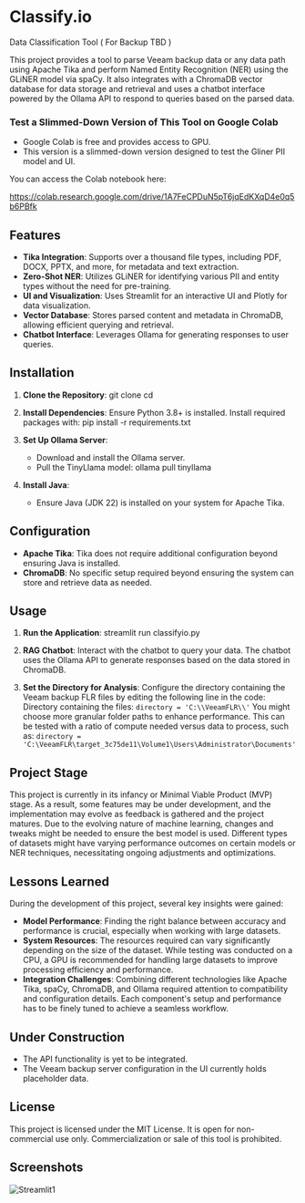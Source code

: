 # Classify.io
Data Classification Tool ( For Backup TBD )

This project provides a tool to parse Veeam backup data or any data path using Apache Tika and perform Named Entity Recognition (NER) using the GLiNER model via spaCy. It also integrates with a ChromaDB vector database for data storage and retrieval and uses a chatbot interface powered by the Ollama API to respond to queries based on the parsed data.

### Test a Slimmed-Down Version of This Tool on Google Colab

- Google Colab is free and provides access to GPU.
- This version is a slimmed-down version designed to test the Gliner PII model and UI.

You can access the Colab notebook here:

https://colab.research.google.com/drive/1A7FeCPDuN5pT6jqEdKXqD4e0q5b6PBfk

## Features

* **Tika Integration**: Supports over a thousand file types, including PDF, DOCX, PPTX, and more, for metadata and text extraction.
* **Zero-Shot NER**: Utilizes GLiNER for identifying various PII and entity types without the need for pre-training.
* **UI and Visualization**: Uses Streamlit for an interactive UI and Plotly for data visualization.
* **Vector Database**: Stores parsed content and metadata in ChromaDB, allowing efficient querying and retrieval.
* **Chatbot Interface**: Leverages Ollama for generating responses to user queries.

## Installation

1. **Clone the Repository**:
   git clone <repository-url>
   cd <repository-name>

2. **Install Dependencies**:
   Ensure Python 3.8+ is installed. Install required packages with:
   pip install -r requirements.txt

3. **Set Up Ollama Server**:
   * Download and install the Ollama server.
   * Pull the TinyLlama model:
     ollama pull tinyllama

4. **Install Java**:
   * Ensure Java (JDK 22) is installed on your system for Apache Tika.

## Configuration

* **Apache Tika**: Tika does not require additional configuration beyond ensuring Java is installed.
* **ChromaDB**: No specific setup required beyond ensuring the system can store and retrieve data as needed.

## Usage

1. **Run the Application**:
   streamlit run classifyio.py

2. **RAG Chatbot**: Interact with the chatbot to query your data. The chatbot uses the Ollama API to generate responses based on the data stored in ChromaDB.

3. **Set the Directory for Analysis**: Configure the directory containing the Veeam backup FLR files by editing the following line in the code:
   Directory containing the files:
   `directory = 'C:\\VeeamFLR\\'`
   You might choose more granular folder paths to enhance performance. This can be tested with a ratio of compute needed versus data to process, such as:
   `directory = 'C:\VeeamFLR\target_3c75de11\Volume1\Users\Administrator\Documents'`

## Project Stage

This project is currently in its infancy or Minimal Viable Product (MVP) stage. As a result, some features may be under development, and the implementation may evolve as feedback is gathered and the project matures. Due to the evolving nature of machine learning, changes and tweaks might be needed to ensure the best model is used. Different types of datasets might have varying performance outcomes on certain models or NER techniques, necessitating ongoing adjustments and optimizations.

## Lessons Learned

During the development of this project, several key insights were gained:

* **Model Performance**: Finding the right balance between accuracy and performance is crucial, especially when working with large datasets.
* **System Resources**: The resources required can vary significantly depending on the size of the dataset. While testing was conducted on a CPU, a GPU is recommended for handling large datasets to improve processing efficiency and performance.
* **Integration Challenges**: Combining different technologies like Apache Tika, spaCy, ChromaDB, and Ollama required attention to compatibility and configuration details. Each component's setup and performance has to be finely tuned to achieve a seamless workflow.

## Under Construction

* The API functionality is yet to be integrated.
* The Veeam backup server configuration in the UI currently holds placeholder data.

## License

This project is licensed under the MIT License. It is open for non-commercial use only. Commercialization or sale of this tool is prohibited.

## Screenshots 

![Streamlit1](https://github.com/user-attachments/assets/b5797936-79b2-41b2-8391-f08e313ae5b9)

